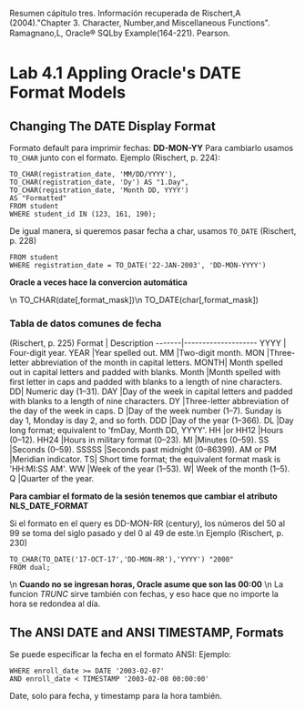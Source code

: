 Resumen cápitulo tres.
Información recuperada de Rischert,A (2004)."Chapter 3. Character, Number,and Miscellaneous Functions". Ramagnano,L, Oracle® SQLby Example(164-221). Pearson. 


# Lab 4.1 Appling Oracle's DATE Format Models

## Changing The DATE Display Format

Formato default para imprimir fechas: **DD-MON-YY**
Para cambiarlo usamos ```TO_CHAR``` junto con el formato.
Ejemplo (Rischert, p. 224):
```SELECT last_name, registration_date,
TO_CHAR(registration_date, 'MM/DD/YYYY'),
TO_CHAR(registration_date, 'Dy') AS "1.Day",
TO_CHAR(registration_date, 'Month DD, YYYY')
AS "Formatted"
FROM student
WHERE student_id IN (123, 161, 190);
```
De igual manera, si queremos pasar fecha a char, usamos ```TO_DATE```
(Rischert, p. 228)
```SELECT last_name, registration_date
FROM student
WHERE registration_date = TO_DATE('22-JAN-2003', 'DD-MON-YYYY')
```
**Oracle a veces hace la convercion automática**

\n
	TO_CHAR(date[,format_mask])\n
	TO_DATE(char[,format_mask])
	
### Tabla de datos comunes de fecha
(Rischert, p. 225)
Format | Description
-------|--------------------
YYYY |	Four-digit year.
YEAR |Year spelled out.
MM |Two-digit month.
MON |Three-letter abbreviation of the month in capital letters.
MONTH| Month spelled out in capital letters and padded with blanks.
Month |Month spelled with first letter in caps and padded with blanks to a length of nine
characters.
DD| Numeric day (1–31).
DAY |Day of the week in capital letters and padded with blanks to a length of nine characters.
DY |Three-letter abbreviation of the day of the week in caps.
D |Day of the week number (1–7). Sunday is day 1, Monday is day 2, and so forth.
DDD |Day of the year (1–366).
DL |Day long format; equivalent to 'fmDay, Month DD, YYYY'.
HH |or
HH12 |Hours (0–12).
HH24 |Hours in military format (0–23).
MI |Minutes (0–59).
SS |Seconds (0–59).
SSSSS |Seconds past midnight (0–86399).
AM or PM |Meridian indicator.
TS| Short time format; the equivalent format mask is 'HH:MI:SS AM'.
WW |Week of the year (1–53).
W| Week of the month (1–5).
Q |Quarter of the year.



**Para cambiar el formato de la sesión tenemos que cambiar el atributo NLS_DATE_FORMAT**


Si el formato en el query es DD-MON-RR (century), los números del 50 al 99 se toma del siglo pasado y del 0 al 49 de este.\n
Ejemplo (Rischert, p. 230)
```SELECT TO_CHAR(TO_DATE('17-OCT-67','DD-MON-RR'),'YYYY') "1900",
TO_CHAR(TO_DATE('17-OCT-17','DD-MON-RR'),'YYYY') "2000"
FROM dual;
```
\n
**Cuando no se ingresan horas, Oracle asume que son las 00:00**
\n
La funcion *TRUNC* sirve también con fechas, y eso hace que no importe la hora se redondea al día. 


## The ANSI DATE and ANSI TIMESTAMP, Formats
Se puede especificar la fecha en el formato ANSI: Ejemplo:
```
WHERE enroll_date >= DATE '2003-02-07'
AND enroll_date < TIMESTAMP '2003-02-08 00:00:00'
```
Date, solo para fecha, y timestamp para la hora también. 



